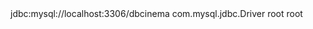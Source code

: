 <?xml version="1.0" encoding="UTF-8"?> <hibernate-configuration> <session-factory> <property name="jakarta.persistence.jdbc.url" > jdbc:mysql://localhost:3306/dbcinema</property> <property name="jakarta.persistence.jdbc.driver"> com.mysql.jdbc.Driver</property> <property name="jakarta.persistence.jdbc.user"> root</property> <property name="jakarta.persistence.jdbc.password">root</property> </session-factory> </hibernate-configuration>

